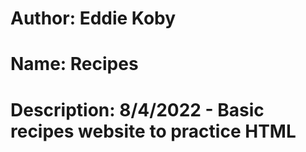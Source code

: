 # Author:       Eddie Koby
# Name:         Recipes
# Description:  8/4/2022 - Basic recipes website to practice HTML
